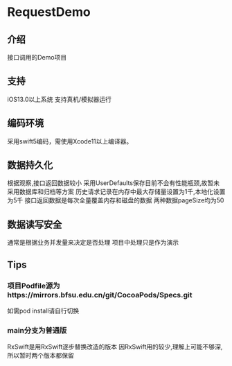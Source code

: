 RequestDemo
=======================
## 介绍
接口调用的Demo项目

## 支持
iOS13.0以上系统
支持真机/模拟器运行

## 编码环境
采用swift5编码，需使用Xcode11以上编译器。

## 数据持久化
根据观察,接口返回数据较小
采用UserDefaults保存目前不会有性能瓶颈,故暂未采用数据库和归档等方案
历史请求记录在内存中最大存储量设置为1千,本地化设置为5千
接口返回数据是每次全量覆盖内存和磁盘的数据
两种数据pageSize均为50
## 数据读写安全
通常是根据业务并发量来决定是否处理
项目中处理只是作为演示

## Tips
### 项目Podfile源为https://mirrors.bfsu.edu.cn/git/CocoaPods/Specs.git
如需pod install请自行切换
### main分支为普通版
RxSwift是用RxSwift逐步替换改造的版本
因RxSwift用的较少,理解上可能不够深,所以暂时两个版本都保留
